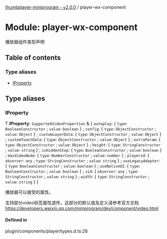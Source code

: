 [thumbplayer-miniprogram - v2.0.0](../README.md) / player-wx-component

# Module: player-wx-component

播放器组件类型声明

## Table of contents

### Type aliases

- [IProperty](player_wx_component.md#iproperty)

## Type aliases

### IProperty

Ƭ **IProperty**: `SupportedVideoProperties` & { `autoplay`: { `type`: `BooleanConstructor` ; `value`: `boolean`  } ; `config`: { `type`: `ObjectConstructor` ; `value`: `Object`  } ; `customLayerData`: { `type`: `ObjectConstructor` ; `value`: `Object`  } ; `customToastData`: { `type`: `ObjectConstructor` ; `value`: `Object`  } ; `extraParam`: { `type`: `ObjectConstructor` ; `value`: `Object`  } ; `height`: { `type`: `StringConstructor` ; `value`: `string`  } ; `isHiddenStop`: { `type`: `BooleanConstructor` ; `value`: `boolean`  } ; `maxVideoNode`: { `type`: `NumberConstructor` ; `value`: `number`  } ; `playerid`: { `observer`: `any` ; `type`: `StringConstructor` ; `value`: `string`  } ; `useLegacyAdapter`: { `type`: `BooleanConstructor` ; `value`: `boolean`  } ; `useNativeUI`: { `type`: `BooleanConstructor` ; `value`: `boolean`  } ; `vid`: { `observer`: `any` ; `type`: `StringConstructor` ; `value`: `string`  } ; `width`: { `type`: `StringConstructor` ; `value`: `string`  }  }

播放器可以接受的属性。

支持部分video标签属性透传，这部分的默认值及定义请参考官方文档 https://developers.weixin.qq.com/miniprogram/dev/component/video.html

#### Defined in

plugin/components/player/types.d.ts:28
